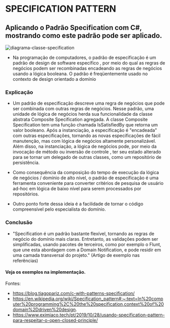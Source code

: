 # SPECIFICATION PATTERN

## Aplicando o Padrão Specification com C#, mostrando como este padrão pode ser aplicado.

![diagrama-classe-specification](https://user-images.githubusercontent.com/29544464/115096582-2e42a980-9efc-11eb-9de5-c34a8bf04b04.PNG) 


- Na programação de computadores, o padrão de especificação é um padrão de design de software específico , por meio do qual as regras de negócios podem ser recombinadas encadeando as regras de negócios usando a lógica booleana. O padrão é freqüentemente usado no contexto de design orientado a domínio

### Explicação
 - Um padrão de especificação descreve uma regra de negócios que pode ser combinada com outras regras de negócios. Nesse padrão, uma unidade de lógica de negócios herda sua funcionalidade da classe abstrata Composite Specification agregada. A classe Composite Specification tem uma função chamada IsSatisfiedBy que retorna um valor booleano. Após a instanciação, a especificação é "encadeada" com outras especificações, tornando as novas especificações de fácil manutenção, mas com lógica de negócios altamente personalizável. Além disso, na instanciação, a lógica de negócios pode, por meio da invocação de método ou inversão de controle , ter seu estado alterado para se tornar um delegado de outras classes, como um repositório de persistência.

 - Como consequência da composição do tempo de execução da lógica de negócios / domínio de alto nível, o padrão de especificação é uma ferramenta conveniente para converter critérios de pesquisa de usuário ad-hoc em lógica de baixo nível para serem processados ​​por repositórios.

 - Outro ponto forte dessa ideia é a facilidade de tornar o código compreensível pelo especialista do domínio.

 
 ### Conclusão
 
  - "Specification é um padrão bastante flexível, tornando as regras de negócio do domínio mais claras. Entretanto, as validações podem ser simplificadas, usando pacotes de terceiros, como por exemplo o Flunt, que une esta abordagem com a Domain Notification, e pode residir em uma camada transversal do projeto." (Artigo de exemplo nas referências)
    
 
#### Veja os exemplos na implementação.

Fontes:
  - https://blog.tiagopariz.com/c-with-patterns-specification/
  - https://en.wikipedia.org/wiki/Specification_pattern#:~:text=In%20computer%20programming%2C%20the%20specification,context%20of%20domain%2Ddriven%20design.
  - https://www.eximiaco.tech/pt/2019/10/28/usando-specification-pattern-para-respeitar-o-open-closed-principle/
